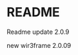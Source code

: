 # README

Readme update 2.0.9

new wir3frame 2.0.09

<!-- updating wireframe 2.0 -->
<!-- ein update -->
<!-- Monke fix -->
<!-- <new2> -->
<!-- class fixv 3 -->

<!-- <monkes> -->
<!-- jinkies -->
<!-- oh no jankies -->